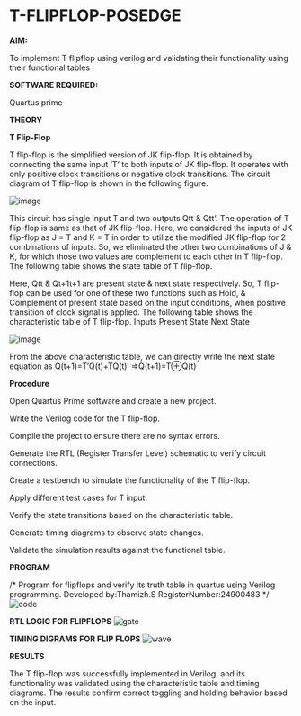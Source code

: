# T-FLIPFLOP-POSEDGE

**AIM:**

To implement  T flipflop using verilog and validating their functionality using their functional tables

**SOFTWARE REQUIRED:**

Quartus prime

**THEORY**

**T Flip-Flop**

T flip-flop is the simplified version of JK flip-flop. It is obtained by connecting the same input ‘T’ to both inputs of JK flip-flop. It operates with only positive clock transitions or negative clock transitions. The circuit diagram of T flip-flop is shown in the following figure.

![image](https://github.com/naavaneetha/T-FLIPFLOP-POSEDGE/assets/154305477/458a68fe-2d08-4a9d-ac4f-7ae0480ce0bd)

 
This circuit has single input T and two outputs Qtt & Qtt’. The operation of T flip-flop is same as that of JK flip-flop. Here, we considered the inputs of JK flip-flop as J = T and K = T in order to utilize the modified JK flip-flop for 2 combinations of inputs. So, we eliminated the other two combinations of J & K, for which those two values are complement to each other in T flip-flop. The following table shows the state table of T flip-flop.

Here, Qtt & Qt+1t+1 are present state & next state respectively. So, T flip-flop can be used for one of these two functions such as Hold, & Complement of present state based on the input conditions, when positive transition of clock signal is applied. The following table shows the characteristic table of T flip-flop. Inputs Present State Next State

![image](https://github.com/naavaneetha/T-FLIPFLOP-POSEDGE/assets/154305477/cdd7fb32-539f-4b66-bb8d-f305a153c886)

 
From the above characteristic table, we can directly write the next state equation as Q(t+1)=T′Q(t)+TQ(t)′ ⇒Q(t+1)=T⊕Q(t)

**Procedure**

Open Quartus Prime software and create a new project.

Write the Verilog code for the T flip-flop.

Compile the project to ensure there are no syntax errors.

Generate the RTL (Register Transfer Level) schematic to verify circuit connections.

Create a testbench to simulate the functionality of the T flip-flop.

Apply different test cases for T input.

Verify the state transitions based on the characteristic table.

Generate timing diagrams to observe state changes.

Validate the simulation results against the functional table.


**PROGRAM**

/* Program for flipflops and verify its truth table in quartus using Verilog programming. Developed by:Thamizh.S RegisterNumber:24900483
*/
![code](https://github.com/user-attachments/assets/06b8c0cd-e55d-4267-a9be-3032b49cb6e7)

**RTL LOGIC FOR FLIPFLOPS**
![gate](https://github.com/user-attachments/assets/a6ffa4e3-2d77-4313-aace-5d3df1875f08)

**TIMING DIGRAMS FOR FLIP FLOPS**
![wave](https://github.com/user-attachments/assets/fb2de8b0-5fae-4433-9a5e-0f141782a31b)

**RESULTS**





The T flip-flop was successfully implemented in Verilog, and its functionality was validated using the characteristic table and timing diagrams. The results confirm correct toggling and holding behavior based on the input.

